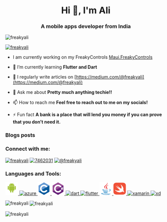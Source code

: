 <h1 align="center">Hi 👋, I'm Ali</h1>
<h3 align="center">A mobile apps developer from India</h3>

<p align="left"> <img src="https://komarev.com/ghpvc/?username=freakyali&label=Profile%20views&color=0e75b6&style=flat" alt="freakyali" /> </p>

<p align="left"> <a href="https://github.com/ryo-ma/github-profile-trophy"><img src="https://github-profile-trophy.vercel.app/?username=freakyali" alt="freakyali" /></a> </p>

- I am currently working on my FreakyControls [Maui.FreakyControls](https://github.com/FreakyAli/Maui.FreakyControls)

- 🌱 I’m currently learning **Flutter and Dart**

- 📝 I regularly write articles on [https://medium.com/@freakyali](https://medium.com/@freakyali)

- 💬 Ask me about **Pretty much anything techie!!**

- 📫 How to reach me **Feel free to reach out to me on my socials!**

- ⚡ Fun fact **A bank is a place that will lend you money if you can prove that you don’t need it.**

### Blogs posts
<!-- BLOG-POST-LIST:START -->
<!-- BLOG-POST-LIST:END -->

<h3 align="left">Connect with me:</h3>
<p align="left">
<a href="https://linkedin.com/in/freakyali" target="blank"><img align="center" src="https://raw.githubusercontent.com/rahuldkjain/github-profile-readme-generator/master/src/images/icons/Social/linked-in-alt.svg" alt="freakyali" height="30" width="40" /></a>
<a href="https://stackoverflow.com/users/7462031" target="blank"><img align="center" src="https://raw.githubusercontent.com/rahuldkjain/github-profile-readme-generator/master/src/images/icons/Social/stack-overflow.svg" alt="7462031" height="30" width="40" /></a>
<a href="https://medium.com/@freakyali" target="blank"><img align="center" src="https://raw.githubusercontent.com/rahuldkjain/github-profile-readme-generator/master/src/images/icons/Social/medium.svg" alt="@freakyali" height="30" width="40" /></a>
</p>

<h3 align="left">Languages and Tools:</h3>
<p align="left"> <a href="https://developer.android.com" target="_blank" rel="noreferrer"> <img src="https://raw.githubusercontent.com/devicons/devicon/master/icons/android/android-original-wordmark.svg" alt="android" width="40" height="40"/> </a> <a href="https://azure.microsoft.com/en-in/" target="_blank" rel="noreferrer"> <img src="https://www.vectorlogo.zone/logos/microsoft_azure/microsoft_azure-icon.svg" alt="azure" width="40" height="40"/> </a> <a href="https://www.cprogramming.com/" target="_blank" rel="noreferrer"> <img src="https://raw.githubusercontent.com/devicons/devicon/master/icons/c/c-original.svg" alt="c" width="40" height="40"/> </a> <a href="https://www.w3schools.com/cs/" target="_blank" rel="noreferrer"> <img src="https://raw.githubusercontent.com/devicons/devicon/master/icons/csharp/csharp-original.svg" alt="csharp" width="40" height="40"/> </a> <a href="https://dart.dev" target="_blank" rel="noreferrer"> <img src="https://www.vectorlogo.zone/logos/dartlang/dartlang-icon.svg" alt="dart" width="40" height="40"/> </a> <a href="https://flutter.dev" target="_blank" rel="noreferrer"> <img src="https://www.vectorlogo.zone/logos/flutterio/flutterio-icon.svg" alt="flutter" width="40" height="40"/> </a> <a href="https://www.java.com" target="_blank" rel="noreferrer"> <img src="https://raw.githubusercontent.com/devicons/devicon/master/icons/java/java-original.svg" alt="java" width="40" height="40"/> </a> <a href="https://developer.apple.com/swift/" target="_blank" rel="noreferrer"> <img src="https://raw.githubusercontent.com/devicons/devicon/master/icons/swift/swift-original.svg" alt="swift" width="40" height="40"/> </a> <a href="https://dotnet.microsoft.com/apps/xamarin" target="_blank" rel="noreferrer"> <img src="https://raw.githubusercontent.com/detain/svg-logos/780f25886640cef088af994181646db2f6b1a3f8/svg/xamarin.svg" alt="xamarin" width="40" height="40"/> </a> <a href="https://www.adobe.com/products/xd.html" target="_blank" rel="noreferrer"> <img src="https://cdn.worldvectorlogo.com/logos/adobe-xd.svg" alt="xd" width="40" height="40"/> </a> </p>

<p><img align="left" src="https://github-readme-stats.vercel.app/api/top-langs?username=freakyali&show_icons=true&locale=en&layout=compact" alt="freakyali" /></p>

<p>&nbsp;<img align="center" src="https://github-readme-stats.vercel.app/api?username=freakyali&show_icons=true&locale=en" alt="freakyali" /></p>

<p><img align="center" src="https://github-readme-streak-stats.herokuapp.com/?user=freakyali&" alt="freakyali" /></p>
